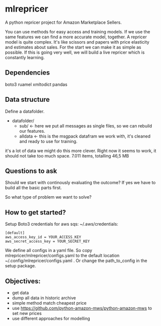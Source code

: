 # mlrepricer
A python repricer project for Amazon Marketplace Sellers.

You can use methods for easy access and training models.
If we use the same features we can find a more accurate model, together.
A repricer model is quite complex.
It's like scissors and papers with price elasticity and estimates about sales.
For the start we can make it as simple as possible.
If this is going very well, we will build a live repricer which is constantly learning.

## Dependencies
boto3
ruamel
xmltodict
pandas

## Data structure
Define a datafolder.
- datafolder/
    - sub/    <- here we put all messages as single files, so we can rebuild our features.
    - alldata    <- this is the msgpack datafram we work with, it's cleaned and ready to use for training.
    
 it's a lot of data we might do this more clever. Right now it seems to work, it should not take too much space.
 7.011 items, totalling 46,5 MB

## Questions to ask
Should we start with continously evaluating the outcome?
If yes we have to build all the basic parts first.

So what type of problem we want to solve?

## How to get started?


Setup Boto3 credentials for aws sqs:
~/.aws/credentials:
```
[default]
aws_access_key_id = YOUR_ACCESS_KEY
aws_secret_access_key = YOUR_SECRET_KEY
```

We define all configs in a yaml file.
So copy mlrepricer/mlrepricer/configs.yaml to the default location ~/.config/mlrepricer/configs.yaml .
Or change the path_to_config in the setup package.

## Objectives:
- get data
- dump all data in historic archive
- simple method match cheapest price
- use https://github.com/python-amazon-mws/python-amazon-mws to set new prices
- use different approaches for modelling

